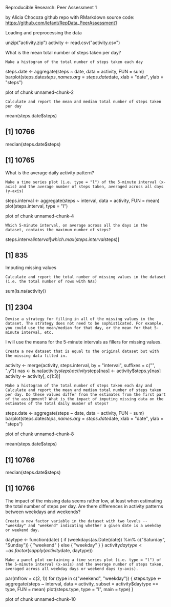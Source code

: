 Reproducible Research: Peer Assessment 1

by Alicia Chocoza
github repo with RMarkdown source code: https://github.com/lefant/RepData_PeerAssessment1

Loading and preprocessing the data

unzip("activity.zip")
activity <- read.csv("activity.csv")

What is the mean total number of steps taken per day?

    Make a histogram of the total number of steps taken each day

steps.date <- aggregate(steps ~ date, data = activity, FUN = sum)
barplot(steps.date$steps, names.arg = steps.date$date, xlab = "date", ylab = "steps")

plot of chunk unnamed-chunk-2

    Calculate and report the mean and median total number of steps taken per day

mean(steps.date$steps)

## [1] 10766

median(steps.date$steps)

## [1] 10765

What is the average daily activity pattern?

    Make a time series plot (i.e. type = "l") of the 5-minute interval (x-axis) and the average number of steps taken, averaged across all days (y-axis)

steps.interval <- aggregate(steps ~ interval, data = activity, FUN = mean)
plot(steps.interval, type = "l")

plot of chunk unnamed-chunk-4

    Which 5-minute interval, on average across all the days in the dataset, contains the maximum number of steps?

steps.interval$interval[which.max(steps.interval$steps)]

## [1] 835

Imputing missing values

    Calculate and report the total number of missing values in the dataset (i.e. the total number of rows with NAs)

sum(is.na(activity))

## [1] 2304

    Devise a strategy for filling in all of the missing values in the dataset. The strategy does not need to be sophisticated. For example, you could use the mean/median for that day, or the mean for that 5-minute interval, etc.

I will use the means for the 5-minute intervals as fillers for missing values.

    Create a new dataset that is equal to the original dataset but with the missing data filled in.

activity <- merge(activity, steps.interval, by = "interval", suffixes = c("", 
    ".y"))
nas <- is.na(activity$steps)
activity$steps[nas] <- activity$steps.y[nas]
activity <- activity[, c(1:3)]

    Make a histogram of the total number of steps taken each day and Calculate and report the mean and median total number of steps taken per day. Do these values differ from the estimates from the first part of the assignment? What is the impact of imputing missing data on the estimates of the total daily number of steps?

steps.date <- aggregate(steps ~ date, data = activity, FUN = sum)
barplot(steps.date$steps, names.arg = steps.date$date, xlab = "date", ylab = "steps")

plot of chunk unnamed-chunk-8

mean(steps.date$steps)

## [1] 10766

median(steps.date$steps)

## [1] 10766

The impact of the missing data seems rather low, at least when estimating the total number of steps per day.
Are there differences in activity patterns between weekdays and weekends?

    Create a new factor variable in the dataset with two levels -- "weekday" and "weekend" indicating whether a given date is a weekday or weekend day.

daytype <- function(date) {
    if (weekdays(as.Date(date)) %in% c("Saturday", "Sunday")) {
        "weekend"
    } else {
        "weekday"
    }
}
activity$daytype <- as.factor(sapply(activity$date, daytype))

    Make a panel plot containing a time series plot (i.e. type = "l") of the 5-minute interval (x-axis) and the average number of steps taken, averaged across all weekday days or weekend days (y-axis).

par(mfrow = c(2, 1))
for (type in c("weekend", "weekday")) {
    steps.type <- aggregate(steps ~ interval, data = activity, subset = activity$daytype == 
        type, FUN = mean)
    plot(steps.type, type = "l", main = type)
}

plot of chunk unnamed-chunk-10 
